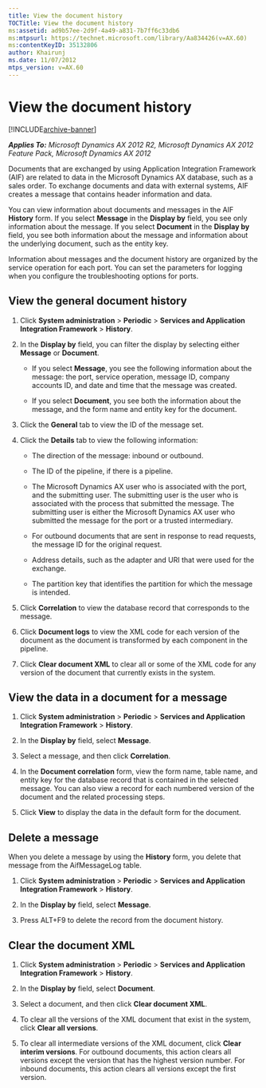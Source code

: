 ```yaml
---
title: View the document history
TOCTitle: View the document history
ms:assetid: ad9b57ee-2d9f-4a49-a831-7b7ff6c33db6
ms:mtpsurl: https://technet.microsoft.com/library/Aa834426(v=AX.60)
ms:contentKeyID: 35132806
author: Khairunj
ms.date: 11/07/2012
mtps_version: v=AX.60
---
```


# View the document history 


[!INCLUDE[archive-banner](includes/archive-banner.md)]


_**Applies To:** Microsoft Dynamics AX 2012 R2, Microsoft Dynamics AX 2012 Feature Pack, Microsoft Dynamics AX 2012_

Documents that are exchanged by using Application Integration Framework (AIF) are related to data in the Microsoft Dynamics AX database, such as a sales order. To exchange documents and data with external systems, AIF creates a message that contains header information and data.

You can view information about documents and messages in the AIF **History** form. If you select **Message** in the **Display by** field, you see only information about the message. If you select **Document** in the **Display by** field, you see both information about the message and information about the underlying document, such as the entity key.

Information about messages and the document history are organized by the service operation for each port. You can set the parameters for logging when you configure the troubleshooting options for ports.

## View the general document history

1.  Click **System administration** \> **Periodic** \> **Services and Application Integration Framework** \> **History**.

2.  In the **Display by** field, you can filter the display by selecting either **Message** or **Document**.
    
      - If you select **Message**, you see the following information about the message: the port, service operation, message ID, company accounts ID, and date and time that the message was created.
    
      - If you select **Document**, you see both the information about the message, and the form name and entity key for the document.

3.  Click the **General** tab to view the ID of the message set.

4.  Click the **Details** tab to view the following information:
    
      - The direction of the message: inbound or outbound.
    
      - The ID of the pipeline, if there is a pipeline.
    
      - The Microsoft Dynamics AX user who is associated with the port, and the submitting user. The submitting user is the user who is associated with the process that submitted the message. The submitting user is either the Microsoft Dynamics AX user who submitted the message for the port or a trusted intermediary.
    
      - For outbound documents that are sent in response to read requests, the message ID for the original request.
    
      - Address details, such as the adapter and URI that were used for the exchange.
    
      - The partition key that identifies the partition for which the message is intended.

5.  Click **Correlation** to view the database record that corresponds to the message.

6.  Click **Document logs** to view the XML code for each version of the document as the document is transformed by each component in the pipeline.

7.  Click **Clear document XML** to clear all or some of the XML code for any version of the document that currently exists in the system.

## View the data in a document for a message

1.  Click **System administration** \> **Periodic** \> **Services and Application Integration Framework** \> **History**.

2.  In the **Display by** field, select **Message**.

3.  Select a message, and then click **Correlation**.

4.  In the **Document correlation** form, view the form name, table name, and entity key for the database record that is contained in the selected message. You can also view a record for each numbered version of the document and the related processing steps.

5.  Click **View** to display the data in the default form for the document.

## Delete a message

When you delete a message by using the **History** form, you delete that message from the AifMessageLog table.

1.  Click **System administration** \> **Periodic** \> **Services and Application Integration Framework** \> **History**.

2.  In the **Display by** field, select **Message**.

3.  Press ALT+F9 to delete the record from the document history.

## Clear the document XML

1.  Click **System administration** \> **Periodic** \> **Services and Application Integration Framework** \> **History**.

2.  In the **Display by** field, select **Document**.

3.  Select a document, and then click **Clear document XML**.

4.  To clear all the versions of the XML document that exist in the system, click **Clear all versions**.

5.  To clear all intermediate versions of the XML document, click **Clear interim versions**. For outbound documents, this action clears all versions except the version that has the highest version number. For inbound documents, this action clears all versions except the first version.

